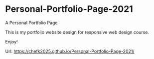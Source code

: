 # Personal-Portfolio-Page-2021
A Personal Portfolio Page

This is my portfolio website design for responsive web design course.

Enjoy!

Url: https://chefk2025.github.io/Personal-Portfolio-Page-2021/
